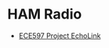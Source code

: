 # HAM Radio

- [ECE597 Project EchoLink](http://elinux.org/index.php?title=ECE597_Project_EchoLink&redirect=no)